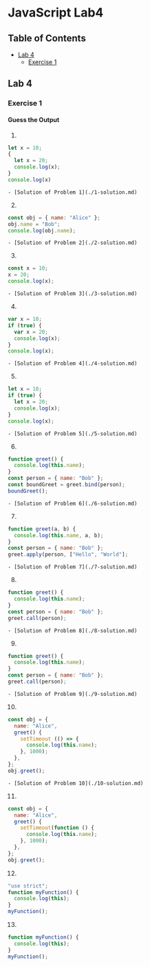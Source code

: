 # JavaScript Lab4

## Table of Contents
  - [Lab 4](#lab-4)
    - [Exercise 1](#exercise-1)

## Lab 4
### Exercise 1
#### Guess the Output
  1.
  ```javascript
  let x = 10;
  {
    let x = 20;
    console.log(x);
  }
  console.log(x)
  ```
    - [Solution of Problem 1](./1-solution.md)

  2.
  ```javascript
  const obj = { name: "Alice" };
  obj.name = "Bob";
  console.log(obj.name);
  ```
    - [Solution of Problem 2](./2-solution.md)
  3.
  ```javascript
  const x = 10;
  x = 20;
  console.log(x);
  ```
    - [Solution of Problem 3](./3-solution.md)

  4.
  ```javascript
  var x = 10;
  if (true) {
    var x = 20;
    console.log(x);
  }
  console.log(x);
  ```
    - [Solution of Problem 4](./4-solution.md)

  5.
  ```javascript
  let x = 10;
  if (true) {
    let x = 20;
    console.log(x);
  }
  console.log(x);
  ```
    - [Solution of Problem 5](./5-solution.md)

  6.
  ```javascript
  function greet() {
    console.log(this.name);
  }
  const person = { name: "Bob" };
  const boundGreet = greet.bind(person);
  boundGreet();
  ```
    - [Solution of Problem 6](./6-solution.md)

  7.
  ```javascript
  function greet(a, b) {
    console.log(this.name, a, b);
  }
  const person = { name: "Bob" };
  greet.apply(person, ["Hello", "World"];
  ```
    - [Solution of Problem 7](./7-solution.md)

  8.
  ```javascript
  function greet() {
    console.log(this.name);
  }
  const person = { name: "Bob" };
  greet.call(person);
  ```
    - [Solution of Problem 8](./8-solution.md)

  9.
  ```javascript
  function greet() {
    console.log(this.name);
  }
  const person = { name: "Bob" };
  greet.call(person);
  ```
    - [Solution of Problem 9](./9-solution.md)

  10.
  ```javascript
  const obj = {
    name: "Alice",
    greet() {
      setTimeout (() => {
        console.log(this.name);
      }, 1000);
    },
  };
  obj.greet();
  ```
    - [Solution of Problem 10](./10-solution.md)

  11.
  ```javascript
  const obj = {
    name: "Alice",
    greet() {
      setTimeout(function () {
        console.log(this.name);
      }, 1000);
    },
  };
  obj.greet();
  ```

  12.
  ```javascript
  "use strict";
  function myFunction() {
    console.log(this);
  }
  myFunction();
  ```

  13.
  ```javascript
  function myFunction() {
    console.log(this);
  }
  myFunction();
  ```
